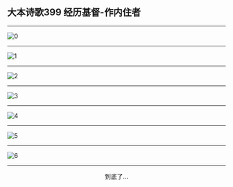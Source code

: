 
## 大本诗歌399 经历基督-作内住者
        
<div id="aplayer0"></div>

---

<img alt="0" data-original="https://cdn.jsdelivr.net/gh/k34869/shi/data/d0399/0">

---

<img alt="1" data-original="https://cdn.jsdelivr.net/gh/k34869/shi/data/d0399/1">

---

<img alt="2" data-original="https://cdn.jsdelivr.net/gh/k34869/shi/data/d0399/2">

---

<img alt="3" data-original="https://cdn.jsdelivr.net/gh/k34869/shi/data/d0399/3">

---

<img alt="4" data-original="https://cdn.jsdelivr.net/gh/k34869/shi/data/d0399/4">

---

<img alt="5" data-original="https://cdn.jsdelivr.net/gh/k34869/shi/data/d0399/5">

---

<img alt="6" data-original="https://cdn.jsdelivr.net/gh/k34869/shi/data/d0399/6">

---

<p style="text-align: center">到底了...</p>

<script src="/js/dist-view.js"></script>

<script>
MAIN.id = 'd0399';
        
const ap0 = new APlayer({
    container: document.getElementById('aplayer0'),
    volume: 1,
    loop: 'none',
    preload: 'none',
    audio: [{
        name: '大本诗歌399.mp3',
        artist: '大本诗歌',
        url: 'https://res.wx.qq.com/voice/getvoice?mediaid=MzI0NTk3MDM5M18yMjQ3NDkyNDYw',
        cover: '/favicon'
    }]
});
</script>
